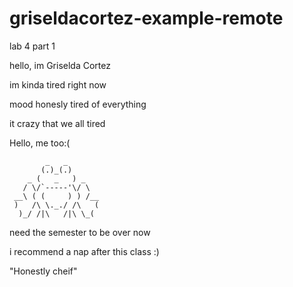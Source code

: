 # griseldacortez-example-remote
lab 4 part 1

hello, im Griselda Cortez

im kinda tired right now


mood honesly tired of everything 


it crazy that we all tired 



Hello,
me too:(

            _   _
           (.)_(.)
        _ (   _   ) _
       / \/`-----'\/ \
     __\ ( (     ) ) /__
     )   /\ \._./ /\   (
      )_/ /|\   /|\ \_(


need the semester to be over now 


i recommend a nap after this class :)


"Honestly cheif" 






